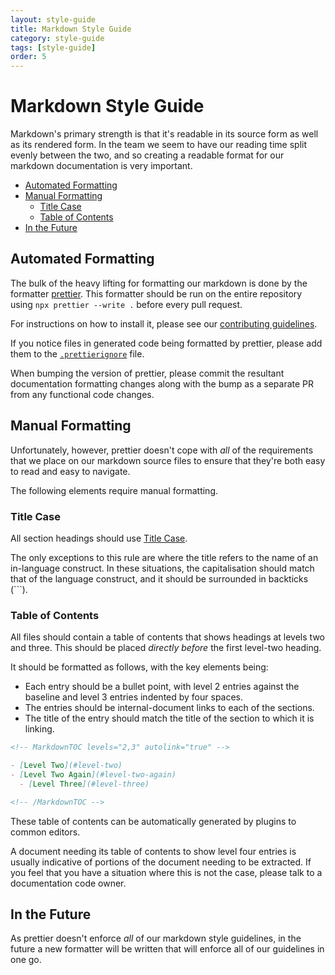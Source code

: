 ```yaml
---
layout: style-guide
title: Markdown Style Guide
category: style-guide
tags: [style-guide]
order: 5
---
```


# Markdown Style Guide

Markdown's primary strength is that it's readable in its source form as well as
its rendered form. In the team we seem to have our reading time split evenly
between the two, and so creating a readable format for our markdown
documentation is very important.

<!-- MarkdownTOC levels="2,3" autolink="true" -->

- [Automated Formatting](#automated-formatting)
- [Manual Formatting](#manual-formatting)
  - [Title Case](#title-case)
  - [Table of Contents](#table-of-contents)
- [In the Future](#in-the-future)

<!-- /MarkdownTOC -->

## Automated Formatting

The bulk of the heavy lifting for formatting our markdown is done by the
formatter [prettier](https://prettier.io). This formatter should be run on the
entire repository using `npx prettier --write .` before every pull request.

For instructions on how to install it, please see our
[contributing guidelines](../CONTRIBUTING.md#getting-set-up-documentation).

If you notice files in generated code being formatted by prettier, please add
them to the [`.prettierignore`](../../.prettierignore) file.

When bumping the version of prettier, please commit the resultant documentation
formatting changes along with the bump as a separate PR from any functional code
changes.

## Manual Formatting

Unfortunately, however, prettier doesn't cope with _all_ of the requirements
that we place on our markdown source files to ensure that they're both easy to
read and easy to navigate.

The following elements require manual formatting.

### Title Case

All section headings should use
[Title Case](https://en.wikipedia.org/wiki/Letter_case#Title_case).

The only exceptions to this rule are where the title refers to the name of an
in-language construct. In these situations, the capitalisation should match that
of the language construct, and it should be surrounded in backticks (`\``).

### Table of Contents

All files should contain a table of contents that shows headings at levels two
and three. This should be placed _directly before_ the first level-two heading.

It should be formatted as follows, with the key elements being:

- Each entry should be a bullet point, with level 2 entries against the baseline
  and level 3 entries indented by four spaces.
- The entries should be internal-document links to each of the sections.
- The title of the entry should match the title of the section to which it is
  linking.

```md
<!-- MarkdownTOC levels="2,3" autolink="true" -->

- [Level Two](#level-two)
- [Level Two Again](#level-two-again)
  - [Level Three](#level-three)

<!-- /MarkdownTOC -->
```

These table of contents can be automatically generated by plugins to common
editors.

A document needing its table of contents to show level four entries is usually
indicative of portions of the document needing to be extracted. If you feel that
you have a situation where this is not the case, please talk to a documentation
code owner.

## In the Future

As prettier doesn't enforce _all_ of our markdown style guidelines, in the
future a new formatter will be written that will enforce all of our guidelines
in one go.
